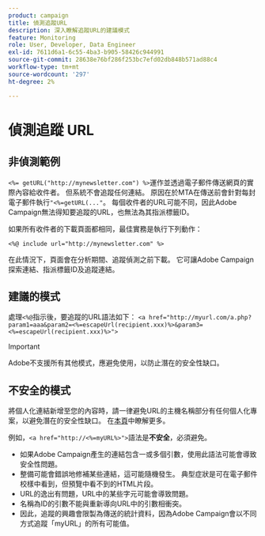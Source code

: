 ```yaml
---
product: campaign
title: 偵測追蹤URL
description: 深入瞭解追蹤URL的建議模式
feature: Monitoring
role: User, Developer, Data Engineer
exl-id: 7611d6a1-6c55-4ba3-b905-58426c944991
source-git-commit: 28638e76bf286f253bc7efd02db848b571ad88c4
workflow-type: tm+mt
source-wordcount: '297'
ht-degree: 2%

---
```


# 偵測追蹤 URL

## 非偵測範例

`<%= getURL("http://mynewsletter.com") %>`運作並透過電子郵件傳送網頁的實際內容給收件者。 但系統不會追蹤任何連結。 原因在於MTA在傳送前會針對每封電子郵件執行`"<%=getURL(..."`。 每個收件者的URL可能不同，因此Adobe Campaign無法得知要追蹤的URL，也無法為其指派標籤ID。

如果所有收件者的下載頁面都相同，最佳實務是執行下列動作：

`<%@ include url="http://mynewsletter.com" %>`

在此情況下，頁面會在分析期間、追蹤偵測之前下載。 它可讓Adobe Campaign探索連結、指派標籤ID及追蹤連結。

## 建議的模式

處理`<%@`指示後，要追蹤的URL語法如下： `<a href="http://myurl.com/a.php?param1=aaa&param2=<%=escapeUrl(recipient.xxx)%>&param3=<%=escapeUrl(recipient.xxx)%>">`

>[!IMPORTANT]
>
>Adobe不支援所有其他模式，應避免使用，以防止潛在的安全性缺口。

## 不安全的模式

將個人化連結新增至您的內容時，請一律避免URL的主機名稱部分有任何個人化專案，以避免潛在的安全性缺口。 在[本頁](../../installation/using/privacy.md#url-personalization)中瞭解更多。

例如，`<a href="http://<%=myURL%>">`語法是&#x200B;**不安全**，必須避免。

* 如果Adobe Campaign產生的連結包含一或多個引數，使用此語法可能會導致安全性問題。
* 整備可能會錯誤地修補某些連結，這可能隨機發生。 典型症狀是可在電子郵件校樣中看到，但預覽中看不到的HTML片段。
* URL的逸出有問題，URL中的某些字元可能會導致問題。
* 名稱為ID的引數不能與重新導向URL中的引數相衝突。
* 因此，追蹤的興趣會限製為傳送的統計資料，因為Adobe Campaign會以不同方式追蹤「myURL」的所有可能值。
